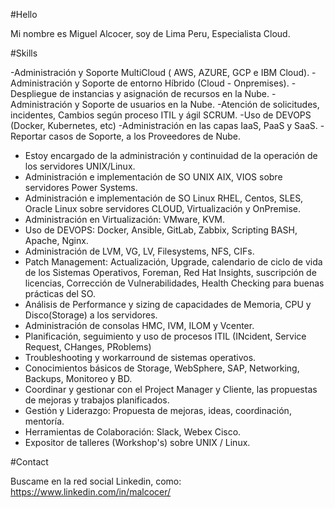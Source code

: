#Hello

Mi nombre es Miguel Alcocer, soy de Lima Peru, Especialista Cloud.

#Skills


-Administración y Soporte MultiCloud ( AWS, AZURE, GCP e IBM Cloud).
-Administración y Soporte de entorno Híbrido (Cloud - Onpremises).
-Despliegue de instancias y asignación de recursos en la Nube.
-Administración y Soporte de usuarios en la Nube.
-Atención de solicitudes, incidentes, Cambios según proceso ITIL y ágil SCRUM.
-Uso de DEVOPS (Docker, Kubernetes, etc)
-Administración en las capas IaaS, PaaS y SaaS.
-Reportar casos de Soporte, a los Proveedores de Nube.

- Estoy encargado de la administración y continuidad de la operación de los servidores UNIX/Linux.
- Administración e implementación de SO UNIX AIX, VIOS sobre servidores Power Systems.
- Administración e implementación de SO Linux RHEL, Centos, SLES, Oracle Linux sobre servidores 
 CLOUD, 
 Virtualización y OnPremise.
- Administración en Virtualización: VMware, KVM.
- Uso de DEVOPS: Docker, Ansible, GitLab, Zabbix, Scripting BASH, Apache, Nginx.
- Administración de LVM, VG, LV, Filesystems, NFS, CIFs.
- Patch Management: Actualización, Upgrade, calendario de ciclo de vida de los Sistemas Operativos, 
 Foreman, Red Hat Insights, suscripción de licencias, Corrección de Vulnerabilidades, Health Checking 
 para buenas prácticas del SO.
- Análisis de Performance y sizing de capacidades de Memoria, CPU y Disco(Storage) a los servidores.
- Administración de consolas HMC, IVM, ILOM y Vcenter.
- Planificación, seguimiento y uso de procesos ITIL (INcident, Service Request, CHanges, PRoblems)
- Troubleshooting y workarround de sistemas operativos.
- Conocimientos básicos de Storage, WebSphere, SAP, Networking, Backups, Monitoreo y BD.
- Coordinar y gestionar con el Project Manager y Cliente, las propuestas de mejoras y trabajos 
 planificados.
- Gestión y Liderazgo: Propuesta de mejoras, ideas, coordinación, mentoría.
- Herramientas de Colaboración: Slack, Webex Cisco.
- Expositor de talleres (Workshop's) sobre UNIX / Linux.

#Contact

Buscame en la red social Linkedin, como: https://www.linkedin.com/in/malcocer/
